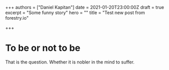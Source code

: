 +++
authors = ["Daniel Kapitan"]
date = 2021-01-20T23:00:00Z
draft = true
excerpt = "Some funny story"
hero = ""
title = "Test new post from forestry.io"

+++
# To be or not to be 

That is the question. Whether it is nobler in the mind to suffer.